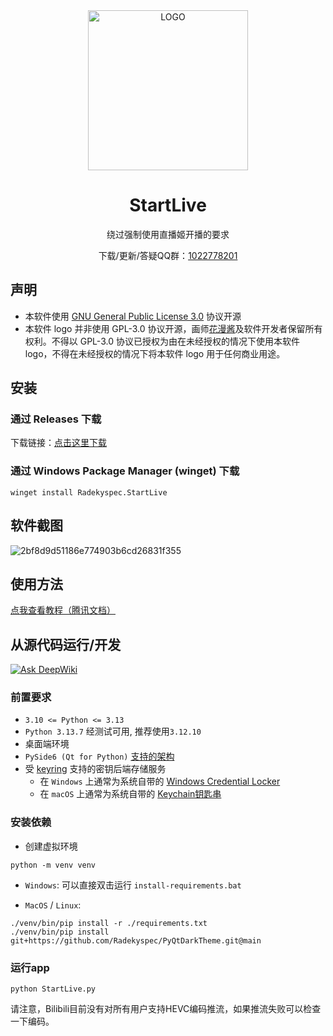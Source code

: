 <!-- markdownlint-disable -->
<div align="center">

<img alt="LOGO" src="https://startlive.vtbs.ai/icon_left.png" width="256" height="256" />

# StartLive

绕过强制使用直播姬开播的要求

下载/更新/答疑QQ群：[1022778201](https://qm.qq.com/q/fPBktdfdrG)

</div>
<!-- markdownlint-restore -->

## 声明
- 本软件使用 [GNU General Public License 3.0](https://www.gnu.org/licenses/gpl-3.0.zh-cn.html) 协议开源
- 本软件 logo 并非使用 GPL-3.0 协议开源，画师[花漫酱](https://space.bilibili.com/49468802)及软件开发者保留所有权利。不得以 GPL-3.0 协议已授权为由在未经授权的情况下使用本软件 logo，不得在未经授权的情况下将本软件 logo 用于任何商业用途。

## 安装

### 通过 Releases 下载

下载链接：[点击这里下载](https://github.com/Radekyspec/StartLive/releases/latest)

### 通过 Windows Package Manager (winget) 下载

```shell
winget install Radekyspec.StartLive
```

## 软件截图

![2bf8d9d51186e774903b6cd26831f355](https://github.com/user-attachments/assets/974b0dbb-fcd5-4b26-be76-42db728b8942)

## 使用方法

[点我查看教程（腾讯文档）](https://docs.qq.com/doc/DTHVMdkhtUWJjRFhv?scene=4edcd4a61e4d506148e0f879bN4Lu1)

## 从源代码运行/开发

[![Ask DeepWiki](https://deepwiki.com/badge.svg)](https://deepwiki.com/Radekyspec/StartLive)

### 前置要求

* `3.10 <= Python <= 3.13`
* `Python 3.13.7` 经测试可用, 推荐使用`3.12.10`
* 桌面端环境
* `PySide6 (Qt for Python)` [支持的架构](https://wiki.qt.io/Qt_for_Python)
* 受 [keyring](https://pypi.org/project/keyring/) 支持的密钥后端存储服务
  - 在 `Windows` 上通常为系统自带的 [Windows Credential Locker](https://learn.microsoft.com/en-us/windows/apps/develop/security/credential-locker)
  - 在 `macOS` 上通常为系统自带的 [Keychain钥匙串](https://en.wikipedia.org/wiki/Keychain_%28software%29)

### 安装依赖

* 创建虚拟环境

```shell
python -m venv venv
```

* `Windows`: 可以直接双击运行 `install-requirements.bat`

* `MacOS` / `Linux`:

```shell
./venv/bin/pip install -r ./requirements.txt
./venv/bin/pip install git+https://github.com/Radekyspec/PyQtDarkTheme.git@main
```

### 运行app

```shell
python StartLive.py
```

请注意，Bilibili目前没有对所有用户支持HEVC编码推流，如果推流失败可以检查一下编码。
